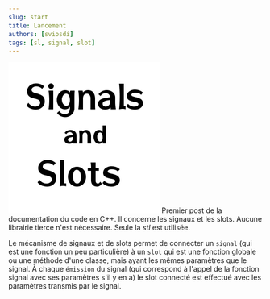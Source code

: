 ```yaml
---
slug: start
title: Lancement
authors: [sviosdi]
tags: [sl, signal, slot]
---
```


![Signaux&Slots](/img/sig.webp)
Premier post de la documentation du code en C++. Il concerne les signaux et les slots.
Aucune librairie tierce n'est nécessaire. Seule la _stl_ est utilisée.

Le mécanisme de signaux et de slots permet de connecter un `signal` (qui est une fonction un peu particulière) à un `slot` qui est une fonction globale ou une méthode d'une classe, mais ayant les mêmes paramètres que le signal. À chaque `émission` du signal (qui correspond à l'appel de la fonction signal avec ses paramètres s'il y en a) le slot connecté est effectué avec les paramètres transmis par le signal.
